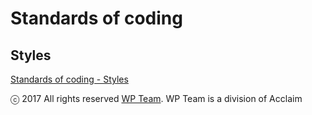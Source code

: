 # Standards of coding

## Styles

[Standards of coding - Styles](docs/README_styles.md)

ⓒ 2017 All rights reserved [WP Team](http://wpteam.com). WP Team is a division of Acclaim
